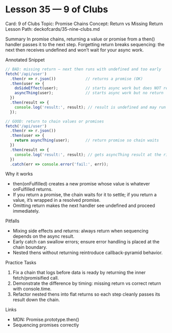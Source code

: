 # Lesson 35 — 9 of Clubs
Card: 9 of Clubs
Topic: Promise Chains
Concept: Return vs Missing Return
Lesson Path: deckofcards/35-nine-clubs.md

Summary
In promise chains, returning a value or promise from a then() handler passes it to the next step. Forgetting return breaks sequencing: the next then receives undefined and won’t wait for your async work.

Annotated Snippet
```js
// BAD: missing return — next then runs with undefined and too early
fetch('/api/user')
  .then(r => r.json())             // returns a promise (OK)
  .then(user => {
    doSideEffect(user);            // starts async work but does NOT return it
    asyncThing(user);              // starts async work but no return
  })
  .then(result => {
    console.log('result:', result); // result is undefined and may run early
  });

// GOOD: return to chain values or promises
fetch('/api/user')
  .then(r => r.json())
  .then(user => {
    return asyncThing(user);       // return promise so chain waits
  })
  .then(result => {
    console.log('result:', result); // gets asyncThing result at the right time
  })
  .catch(err => console.error('fail:', err));
```

Why it works
- then(onFulfilled) creates a new promise whose value is whatever onFulfilled returns.
- If you return a promise, the chain waits for it to settle; if you return a value, it’s wrapped in a resolved promise.
- Omitting return makes the next handler see undefined and proceed immediately.

Pitfalls
- Mixing side effects and returns: always return when sequencing depends on the async result.
- Early catch can swallow errors; ensure error handling is placed at the chain boundary.
- Nested thens without returning reintroduce callback-pyramid behavior.

Practice Tasks
1) Fix a chain that logs before data is ready by returning the inner fetch/promisified call.
2) Demonstrate the difference by timing: missing return vs correct return with console.time.
3) Refactor nested thens into flat returns so each step cleanly passes its result down the chain.

Links
- MDN: Promise.prototype.then()
- Sequencing promises correctly